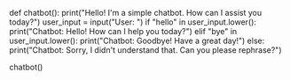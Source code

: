 def chatbot():
    print("Hello! I'm a simple chatbot. How can I assist you today?")
    user_input = input("User: ")
    if "hello" in user_input.lower():
        print("Chatbot: Hello! How can I help you today?")
    elif "bye" in user_input.lower():
        print("Chatbot: Goodbye! Have a great day!")
    else:
        print("Chatbot: Sorry, I didn't understand that. Can you please rephrase?")

chatbot()
